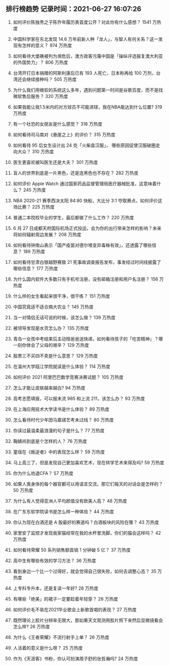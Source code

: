 
## 排行榜趋势 记录时间：2021-06-27 16:07:26
  
  1. 如何评价陈独秀之子陈乔年履历表首度公开？对此你有什么感想？ 1541 万热度
    
  2. 中国科学家在东北发现 14.6 万年前新人种「龙人」，与智人有何关系？这一发现有怎样的意义？ 974 万热度
    
  3. 如何看待大堡礁被列为濒危后，澳方政客污蔑中国是「操纵评选报复澳大利亚的外国势力」？ 806 万热度
    
  4. 台湾开打日本捐赠的阿斯利康后已有 193 人死亡，日本称再给 100 万剂，台湾还会继续接种吗？ 505 万热度
    
  5. 为什么我们用微软的系统这么多年，遇到问题第一时间是谷歌百度，而不是找微软售后服务？ 320 万热度
    
  6. 如果我能让我1.5米内的对方球员不可能进球，我在NBA能达到什么位置? 319 万热度
    
  7. 有一个社恐的女朋友是什么感觉？ 318 万热度
    
  8. 如何看待司马南对《悬崖之上》的评价？ 315 万热度
    
  9. 如何看待 95 后女生设计出 24 克「火柴盒汉服」， 哪些原因促使汉服破圈走向大众？ 310 万热度
    
  10. 医生更喜欢被叫医生还是大夫？ 301 万热度
    
  11. 盲人的世界到底是一片黑色，还是连黑色也不存在？ 282 万热度
    
  12. 如何评价 Apple Watch 通过国家药品监督管理局医疗器械批准，这意味着什么？ 245 万热度
    
  13. NBA 2020-21 赛季西决太阳 84:80 快船，大比分 3:1 夺取赛点，如何评价这场比赛？ 225 万热度
    
  14. 普通二本院校毕业的学生，最后都做了什么工作？ 220 万热度
    
  15. 6 月 27 日成都天府国际机场正式投运，会为你的出行带来怎样的影响？未来将如何辐射周边发展？ 208 万热度
    
  16. 如何看待钟南山表示「国产疫苗对德尔塔变异毒株有效」，还透露了哪些信息？ 189 万热度
    
  17. 如何看待甘肃白银越野赛致 21 死事故调查报告发布，事发经过时间线披露了哪些信息？ 177 万热度
    
  18. 为什么国内软件大多数只有手机号注册，没有邮箱注册和用户名注册？ 156 万热度
    
  19. 什么样的女生看起来很干净，很干练？ 151 万热度
    
  20. 中国究竟适不适合搞大农业？ 145 万热度
    
  21. 当一对情侣无话可说的时候，该怎么做？ 139 万热度
    
  22. 被领导发现是水货怎么办？ 135 万热度
    
  23. 青岛一女孩中考结束后主动陪爸爸送快递，如何看待孩子的「吃苦精神」？哪一刻你体会了父母的艰辛？ 129 万热度
    
  24. 股票三不买四不卖是什么意思？ 129 万热度
    
  25. 在温州大学瓯江学院就读是什么体验？ 114 万热度
    
  26. 如何评价 2021 阿里巴巴数学竞赛决赛试题？ 105 万热度
    
  27. 怎么才能让皮肤越来越白? 94 万热度
    
  28. 高考志愿填报，可以报末流 985 和上流 211，该怎么办？ 93 万热度
    
  29. 在上海应用技术大学读书是什么体验？ 89 万热度
    
  30. 怎么看待时代少年团马嘉祺艺考未过线？ 80 万热度
    
  31. 你读过最温柔最浪漫的句子是什么？ 77 万热度
    
  32. 鞠婧祎到底是个怎样的人？ 76 万热度
    
  33. 童瑶在《叛逆者》中的表现怎么样？ 59 万热度
    
  34. 马上高三了，但是发现自己更加喜欢艺术，现在转学艺术来得及吗? 59 万热度
    
  35. 你为什么劝退CFA？ 57 万热度
    
  36. 如果人类身体的每个器官都可以用语言交流，那它们每天的对话会是怎样的？ 50 万热度
    
  37. 为什么有人觉得亚洲人平均颜值没有欧美人高？ 48 万热度
    
  38. 在广东东软学院读书是怎么样一种体验？ 44 万热度
    
  39. 你认为现在白酒还是 A 股最好的赛道吗？白酒板块的风险在哪？ 43 万热度
    
  40. 家里安了监控才发现我家猫经常在我的水杯里洗脚，你们的猫会这样吗？ 42 万热度
    
  41. 如何看待荣耀 50 系列销售额首销 1 分钟破 5 亿？ 37 万热度
    
  42. 高中生有哪些有效的学习方法？ 36 万热度
    
  43. 看到身边一个比一个过得好，就会觉得自己很失败，如何去调整心态？ 35 万热度
    
  44. 上专科专升本，还是复读一年好? 28 万热度
    
  45. 有哪些「绝美」的裙子一定要趁着年轻穿？ 28 万热度
    
  46. 如何评价毛不易在2021毕业歌会上新歌首唱的表现？ 27 万热度
    
  47. 既然理论上胶片分辨率无限大，那如果天文观测用胶片照下来然后显微镜看会怎么样? 26 万热度
    
  48. 为什么《王者荣耀》不流行射手上单？ 26 万热度
    
  49. 人活着的意义是什么呀？ 25 万热度
    
  50. 作为《天涯客》书粉，你认可扮演周子舒的张哲瀚吗? 24 万热度
    